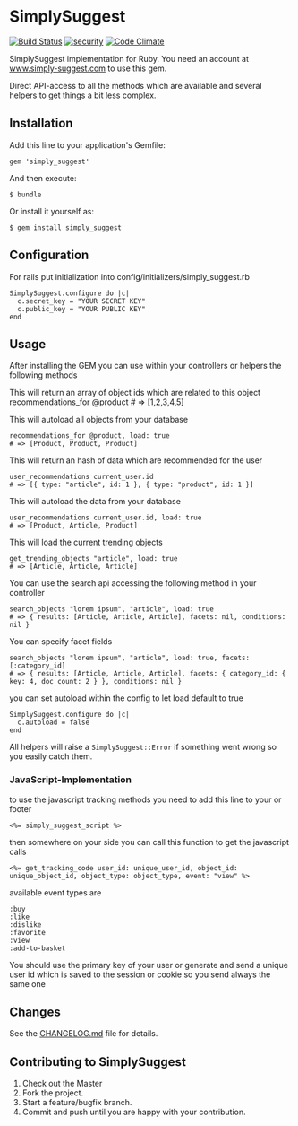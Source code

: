 # SimplySuggest

[![Build Status](https://travis-ci.org/SimplySuggest/simply_suggest_ruby.svg?branch=master)](https://travis-ci.org/SimplySuggest/simply_suggest_ruby)
[![security](https://hakiri.io/github/SimplySuggest/simply_suggest_ruby/master.svg)](https://hakiri.io/github/SimplySuggest/simply_suggest_ruby/master)
[![Code Climate](https://codeclimate.com/github/SimplySuggest/simply_suggest_ruby/badges/gpa.svg)](https://codeclimate.com/github/SimplySuggest/simply_suggest_ruby)

SimplySuggest implementation for Ruby.
You need an account at www.simply-suggest.com to use this gem.

Direct API-access to all the methods which are available and several helpers to get things a bit less complex.

## Installation

Add this line to your application's Gemfile:

	gem 'simply_suggest'

And then execute:

	$ bundle

Or install it yourself as:

	$ gem install simply_suggest

## Configuration

For rails put initialization into config/initializers/simply_suggest.rb

	SimplySuggest.configure do |c|
      c.secret_key = "YOUR SECRET KEY"
      c.public_key = "YOUR PUBLIC KEY"
    end

## Usage

After installing the GEM you can use within your controllers or helpers the following methods

This will return an array of object ids which are related to this object
	recommendations_for @product
	# => [1,2,3,4,5]

This will autoload all objects from your database

	recommendations_for @product, load: true
	# => [Product, Product, Product]

This will return an hash of data which are recommended for the user

	user_recommendations current_user.id
	# => [{ type: "article", id: 1 }, { type: "product", id: 1 }]

This will autoload the data from your database

	user_recommendations current_user.id, load: true
	# => [Product, Article, Product]
	
This will load the current trending objects

	get_trending_objects "article", load: true
	# => [Article, Article, Article]

You can use the search api accessing the following method in your controller

	search_objects "lorem ipsum", "article", load: true
	# => { results: [Article, Article, Article], facets: nil, conditions: nil }
	
You can specify facet fields

	search_objects "lorem ipsum", "article", load: true, facets: [:category_id]
	# => { results: [Article, Article, Article], facets: { category_id: { key: 4, doc_count: 2 } }, conditions: nil }

you can set autoload within the config to let load default to true

	SimplySuggest.configure do |c|
      c.autoload = false
    end

All helpers will raise a ``SimplySuggest::Error`` if something went wrong so you easily catch them.

### JavaScript-Implementation

to use the javascript tracking methods you need to add this line to your <head> or footer

	<%= simply_suggest_script %>

then somewhere on your side you can call this function to get the javascript calls

	<%= get_tracking_code user_id: unique_user_id, object_id: unique_object_id, object_type: object_type, event: "view" %>

available event types are

	:buy
	:like
	:dislike
	:favorite
	:view
	:add-to-basket 

You should use the primary key of your user or generate and send a unique user id which is saved to the session or cookie so you send always the same one

## Changes

See the [CHANGELOG.md](CHANGELOG.md) file for details.

## Contributing to SimplySuggest

1. Check out the Master
2. Fork the project.
3. Start a feature/bugfix branch.
4. Commit and push until you are happy with your contribution.